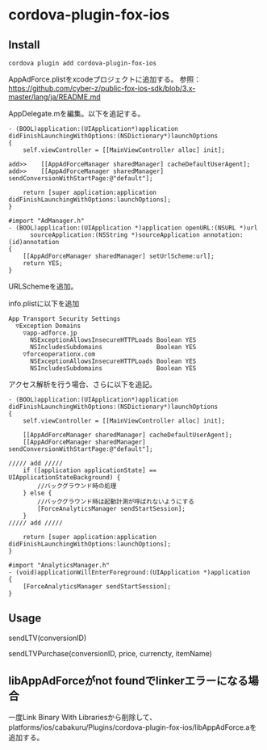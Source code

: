 # cordova-plugin-fox-ios

## Install

```
cordova plugin add cordova-plugin-fox-ios
```

AppAdForce.plistをxcodeプロジェクトに追加する。
参照：https://github.com/cyber-z/public-fox-ios-sdk/blob/3.x-master/lang/ja/README.md


AppDelegate.mを編集。以下を追記する。

```
- (BOOL)application:(UIApplication*)application didFinishLaunchingWithOptions:(NSDictionary*)launchOptions
{
    self.viewController = [[MainViewController alloc] init];

add>>    [[AppAdForceManager sharedManager] cacheDefaultUserAgent];
add>>    [[AppAdForceManager sharedManager] sendConversionWithStartPage:@"default"];

    return [super application:application didFinishLaunchingWithOptions:launchOptions];
}

```

```
#import "AdManager.h"
- (BOOL)application:(UIApplication *)application openURL:(NSURL *)url
      sourceApplication:(NSString *)sourceApplication annotation:(id)annotation
{
    [[AppAdForceManager sharedManager] setUrlScheme:url];
    return YES;
}
```

URLSchemeを追加。

info.plistに以下を追加

```
App Transport Security Settings
  ▽Exception Domains
    ▽app-adforce.jp
      NSExceptionAllowsInsecureHTTPLoads Boolean YES
      NSIncludesSubdomains               Boolean YES
    ▽forceoperationx.com
      NSExceptionAllowsInsecureHTTPLoads Boolean YES
      NSIncludesSubdomains               Boolean YES
```

アクセス解析を行う場合、さらに以下を追記。

```
- (BOOL)application:(UIApplication*)application didFinishLaunchingWithOptions:(NSDictionary*)launchOptions
{
    self.viewController = [[MainViewController alloc] init];

    [[AppAdForceManager sharedManager] cacheDefaultUserAgent];
    [[AppAdForceManager sharedManager] sendConversionWithStartPage:@"default"];

///// add /////
    if ([application applicationState] == UIApplicationStateBackground) {
        //バックグラウンド時の処理
    } else {
        //バックグラウンド時は起動計測が呼ばれないようにする
        [ForceAnalyticsManager sendStartSession];
    }
///// add /////

    return [super application:application didFinishLaunchingWithOptions:launchOptions];
}

```

```
#import "AnalyticsManager.h"
- (void)applicationWillEnterForeground:(UIApplication *)application
{
    [ForceAnalyticsManager sendStartSession];
}
```

## Usage

sendLTV(conversionID)

sendLTVPurchase(conversionID, price, currencty, itemName)

## libAppAdForceがnot foundでlinkerエラーになる場合
一度Link Binary With Librariesから削除して、platforms/ios/cabakuru/Plugins/cordova-plugin-fox-ios/libAppAdForce.aを追加する。

